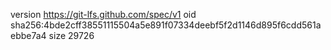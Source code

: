 version https://git-lfs.github.com/spec/v1
oid sha256:4bde2cff38551115504a5e891f07334deebf5f2d1146d895f6cdd561aebbe7a4
size 29726
